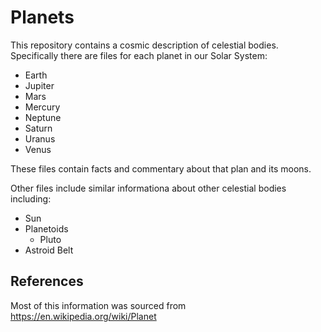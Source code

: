 # Planets 

This repository contains a cosmic description of celestial bodies.
Specifically there are files for each planet in our Solar System:
* Earth
* Jupiter
* Mars
* Mercury
* Neptune
* Saturn
* Uranus
* Venus

These files contain facts and commentary about that plan and its moons. 

Other files include similar informationa about other celestial bodies including:
* Sun
* Planetoids
    - Pluto
* Astroid Belt

## References
Most of this information was sourced from https://en.wikipedia.org/wiki/Planet
